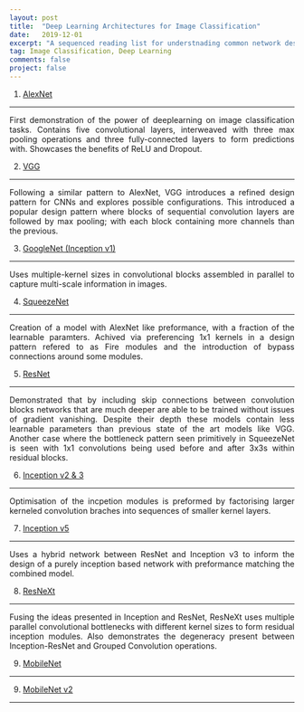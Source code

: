 ```yaml
---
layout: post
title:  "Deep Learning Architectures for Image Classification"
date:   2019-12-01
excerpt: "A sequenced reading list for understnading common network design features for computer vison tasks"
tag: Image Classification, Deep Learning
comments: false
project: false
---
```




1. [AlexNet](https://papers.nips.cc/paper/4824-imagenet-classification-with-deep-convolutional-neural-networks.pdf)
------------
<p style='text-align: justify;'>
First demonstration of the power of deeplearning on image classification tasks. Contains five convolutional layers, interweaved with three max pooling operations and three fully-connected layers to form predictions with. Showcases the benefits of ReLU and Dropout.
</p>

2. [VGG](https://arxiv.org/abs/1409.1556)
--------
<p style='text-align: justify;'>
Following a similar pattern to AlexNet, VGG introduces a refined design pattern for CNNs and explores possible configurations. This introduced a popular design pattern where blocks of sequential convolution layers are followed by max pooling; with each block containing more channels than the previous.
</p>

3. [GoogleNet (Inception v1)](https://ai.google/research/pubs/pub43022)
--------------------------
<p style='text-align: justify;'>
Uses multiple-kernel sizes in convolutional blocks assembled in parallel to capture multi-scale information in images.
</p>

4. [SqueezeNet](https://arxiv.org/abs/1602.07360)
---------------
<p style='text-align: justify;'>
Creation of a model with AlexNet like preformance, with a fraction of the learnable paramters. Achived via preferencing 1x1 kernels in a design pattern refered to as Fire modules and the introduction of bypass connections around some modules.
</p>

5. [ResNet](https://arxiv.org/abs/1512.03385)
---------------
<p style='text-align: justify;'>
Demonstrated that by including skip connections between convolution blocks networks that are much deeper are able to be trained without issues of gradient vanishing. Despite their depth these models contain less learnable parameters than previous state of the art models like VGG. Another case where the bottleneck pattern seen primitively in SqueezeNet is seen with 1x1 convolutions being used before and after 3x3s within residual blocks.
</p>

6. [Inception v2 & 3](https://arxiv.org/abs/1512.00567)
--------------------------
<p style='text-align: justify;'>
Optimisation of the incpetion modules is preformed by factorising larger kerneled convolution braches into sequences of smaller kernel layers.
</p>

7. [Inception v5](https://arxiv.org/abs/1602.07261)
--------------------------
<p style='text-align: justify;'>
Uses a hybrid network between ResNet and Inception v3 to inform the design of a purely inception based network with preformance matching the combined model.
</p>

8. [ResNeXt](https://arxiv.org/abs/1611.05431)
---------------
<p style='text-align: justify;'>
Fusing the ideas presented in Inception and ResNet, ResNeXt uses multiple parallel convolutional bottlenecks with different kernel sizes to form residual inception modules. Also demonstrates the degeneracy present between Inception-ResNet and Grouped Convolution operations.
</p>

9. [MobileNet](https://arxiv.org/abs/1704.04861)
---------------
<p style='text-align: justify;'>

</p>

9. [MobileNet v2](https://arxiv.org/abs/1801.04381)
---------------
<p style='text-align: justify;'>

</p>
